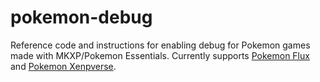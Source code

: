# pokemon-debug

Reference code and instructions for enabling debug for Pokemon games made with MKXP/Pokemon Essentials. Currently supports [Pokemon Flux](flux) and [Pokemon Xenpverse](xenoverse).
